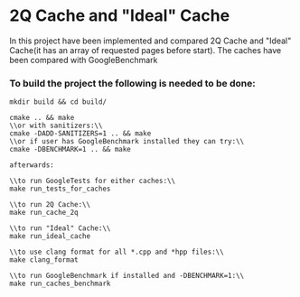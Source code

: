 # 2Q Cache and "Ideal" Cache

In this project have been implemented and compared 2Q Cache and "Ideal" Cache(it has an array of requested pages before start).
The caches have been compared with GoogleBenchmark

### To build the project the following is needed to be done:

```
mkdir build && cd build/

cmake .. && make
\\or with sanitizers:\\
cmake -DADD-SANITIZERS=1 .. && make
\\or if user has GoogleBenchmark installed they can try:\\
cmake -DBENCHMARK=1 .. && make

afterwards:

\\to run GoogleTests for either caches:\\
make run_tests_for_caches

\\to run 2Q Cache:\\
make run_cache_2q

\\to run "Ideal" Cache:\\
make run_ideal_cache

\\to use clang format for all *.cpp and *hpp files:\\
make clang_format

\\to run GoogleBenchmark if installed and -DBENCHMARK=1:\\
make run_caches_benchmark
```
